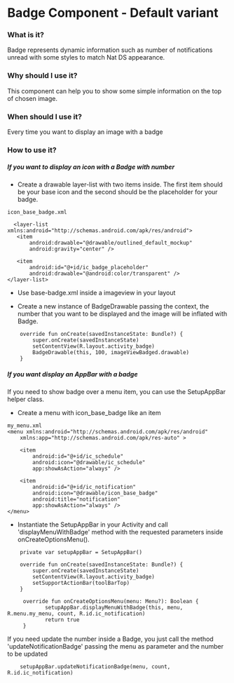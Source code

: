 # Badge Component - Default variant

### What is it?
Badge represents dynamic information such as number of notifications unread with some styles to match Nat DS appearance.

### Why should I use it?
This component can help you to show some simple information on the top of chosen image.

### When should I use it?
Every time you want to display an image with a badge

### How to use it?
##### If you want to display an icon with a Badge with number
 - Create a drawable layer-list with two items inside. The first item should be your base icon and the second should be the placeholder for your badge.

 ```android
 icon_base_badge.xml
 
   <layer-list xmlns:android="http://schemas.android.com/apk/res/android">
    <item
        android:drawable="@drawable/outlined_default_mockup"
        android:gravity="center" />

    <item
        android:id="@+id/ic_badge_placeholder"
        android:drawable="@android:color/transparent" />
</layer-list>
```

- Use base-badge.xml inside a imageview in your layout

- Create a new instance of BadgeDrawable passing the context, the number that you want to be displayed and the image will be inflated with Badge.

```android
    override fun onCreate(savedInstanceState: Bundle?) {
        super.onCreate(savedInstanceState)
        setContentView(R.layout.activity_badge)
        BadgeDrawable(this, 100, imageViewBadged.drawable)
    }
   ```


##### If you want display an AppBar with a badge 

If you need to show badge over a menu item, you can use the SetupAppBar helper class.

- Create a menu with icon_base_badge like an item
```android
my_menu.xml
<menu xmlns:android="http://schemas.android.com/apk/res/android"
    xmlns:app="http://schemas.android.com/apk/res-auto" >

    <item
        android:id="@+id/ic_schedule"
        android:icon="@drawable/ic_schedule"
        app:showAsAction="always" />

    <item
        android:id="@+id/ic_notification"
        android:icon="@drawable/icon_base_badge"
        android:title="notification"
        app:showAsAction="always" />
</menu>
   ```
   
- Instantiate the SetupAppBar in your Activity and call 'displayMenuWithBadge' method with the requested parameters inside onCreateOptionsMenu().

```android
    private var setupAppBar = SetupAppBar()

    override fun onCreate(savedInstanceState: Bundle?) {
        super.onCreate(savedInstanceState)
        setContentView(R.layout.activity_badge)
        setSupportActionBar(toolBarTop)
    }

     override fun onCreateOptionsMenu(menu: Menu?): Boolean {
            setupAppBar.displayMenuWithBadge(this, menu, R.menu.my_menu, count, R.id.ic_notification)
            return true
     }
   ```

If you need update the number inside a Badge, you just call the method 'updateNotificationBadge' passing the menu as parameter and the number to be updated

```android
    setupAppBar.updateNotificationBadge(menu, count, R.id.ic_notification)
```
